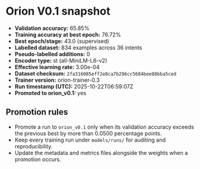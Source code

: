 # Orion V0.1 snapshot

- **Validation accuracy:** 65.85%
- **Training accuracy at best epoch:** 76.72%
- **Best epoch/stage:** 43.0 (supervised)
- **Labelled dataset:** 834 examples across 36 intents
- **Pseudo-labelled additions:** 0
- **Encoder type:** st (all-MiniLM-L6-v2)
- **Effective learning rate:** 3.00e-04
- **Dataset checksum:** `2fa316085eff2e8ca7b296cc5684bee88bba5ced`
- **Trainer version:** orion-trainer-0.3
- **Run timestamp (UTC):** 2025-10-22T06:59:07Z
- **Promoted to orion_v0.1:** yes

## Promotion rules
- Promote a run to `orion_v0.1` only when its validation accuracy exceeds the previous best by more than 0.0500 percentage points.
- Keep every training run under `models/runs/` for auditing and reproducibility.
- Update the metadata and metrics files alongside the weights when a promotion occurs.